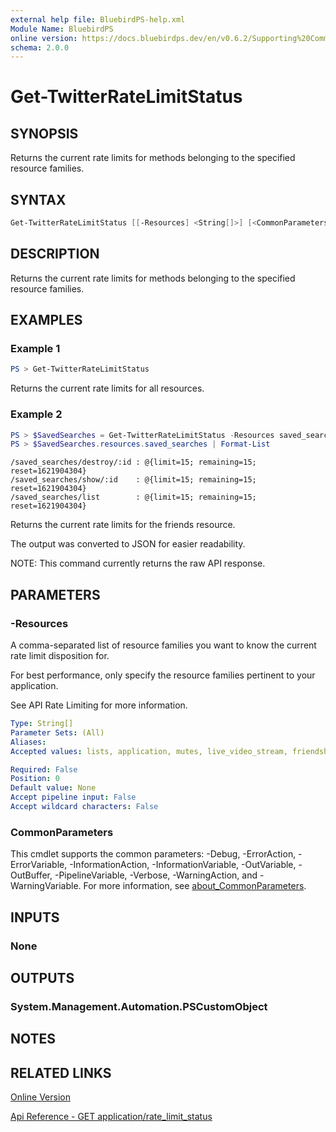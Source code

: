 ```yaml
---
external help file: BluebirdPS-help.xml
Module Name: BluebirdPS
online version: https://docs.bluebirdps.dev/en/v0.6.2/Supporting%20Commands/Get-TwitterRateLimitStatus
schema: 2.0.0
---
```


# Get-TwitterRateLimitStatus

## SYNOPSIS

Returns the current rate limits for methods belonging to the specified resource families.

## SYNTAX

```powershell
Get-TwitterRateLimitStatus [[-Resources] <String[]>] [<CommonParameters>]
```

## DESCRIPTION

Returns the current rate limits for methods belonging to the specified resource families.

## EXAMPLES

### Example 1

```powershell
PS > Get-TwitterRateLimitStatus
```

Returns the current rate limits for all resources.

### Example 2

```powershell
PS > $SavedSearches = Get-TwitterRateLimitStatus -Resources saved_searches
PS > $SavedSearches.resources.saved_searches | Format-List
```

```text
/saved_searches/destroy/:id : @{limit=15; remaining=15; reset=1621904304}
/saved_searches/show/:id    : @{limit=15; remaining=15; reset=1621904304}
/saved_searches/list        : @{limit=15; remaining=15; reset=1621904304}
```

Returns the current rate limits for the friends resource.

The output was converted to JSON for easier readability.

NOTE: This command currently returns the raw API response.

## PARAMETERS

### -Resources

A comma-separated list of resource families you want to know the current rate limit disposition for.

For best performance, only specify the resource families pertinent to your application.

See API Rate Limiting for more information.

```yaml
Type: String[]
Parameter Sets: (All)
Aliases:
Accepted values: lists, application, mutes, live_video_stream, friendships, guide, auth, blocks, geo, users, teams, followers, collections, statuses, custom_profiles, webhooks, contacts, labs, i, tweet_prompts, moments, limiter_scalding_report_creation, fleets, help, feedback, business_experience, graphql&POST, friends, sandbox, drafts, direct_messages, media, traffic, account_activity, account, safety, favorites, device, tweets, saved_searches, oauth, search, trends, live_pipeline, graphql

Required: False
Position: 0
Default value: None
Accept pipeline input: False
Accept wildcard characters: False
```

### CommonParameters

This cmdlet supports the common parameters: -Debug, -ErrorAction, -ErrorVariable, -InformationAction, -InformationVariable, -OutVariable, -OutBuffer, -PipelineVariable, -Verbose, -WarningAction, and -WarningVariable. For more information, see [about_CommonParameters](http://go.microsoft.com/fwlink/?LinkID=113216).

## INPUTS

### None

## OUTPUTS

### System.Management.Automation.PSCustomObject

## NOTES

## RELATED LINKS

[Online Version](https://docs.bluebirdps.dev/en/v0.6.2/Supporting%20Commands/Get-TwitterRateLimitStatus)

[Api Reference - GET application/rate_limit_status](https://developer.twitter.com/en/docs/twitter-api/v1/developer-utilities/rate-limit-status/api-reference/get-application-rate_limit_status)
